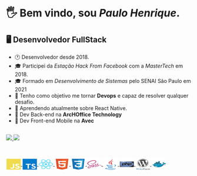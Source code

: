 # 🖐️ Bem vindo, sou *Paulo Henrique*.

## 🖥️ Desenvolvedor FullStack

- 🕐 Desenvolvedor desde 2018.
- 🎓 Participei da *Estação Hack From Facebook* com a *MasterTech* em 2018.
- 🎓 Formado em *Desenvolvimento de Sistemas* pelo SENAI São Paulo em 2021
- 🔭 Tenho como objetivo me tornar **Devops** e capaz de resolver qualquer desafio.
- 📖 Aprendendo atualmente sobre React Native.
- 🏢 Dev Back-end na **ArcHOffice Technology**
- 🏢 Dev Front-end Mobile na **Avec**

##
<div>
  <a href="https://github.com/henrique1204">
  <img height="180em" src="https://github-readme-stats.vercel.app/api?username=henrique1204&show_icons=true&theme=dark&include_all_commits=true&count_private=true"/>
  <img height="180em" src="https://github-readme-stats.vercel.app/api/top-langs/?username=henrique1204&layout=compact&langs_count=7&theme=dark"/>
</div>
 
##
<div style="display: inline_block"><br>
  <img align="center" alt="Paulo-Js" height="30" width="40" src="https://raw.githubusercontent.com/devicons/devicon/master/icons/javascript/javascript-plain.svg">
  <img align="center" alt="Paulo-Ts" height="30" width="40" src="https://raw.githubusercontent.com/devicons/devicon/master/icons/typescript/typescript-plain.svg">
  <img align="center" alt="Paulo-React" height="30" width="40" src="https://raw.githubusercontent.com/devicons/devicon/master/icons/react/react-original.svg">
  <img align="center" alt="Paulo-HTML" height="30" width="40" src="https://raw.githubusercontent.com/devicons/devicon/master/icons/html5/html5-original.svg">
  <img align="center" alt="Paulo-CSS" height="30" width="40" src="https://raw.githubusercontent.com/devicons/devicon/master/icons/css3/css3-original.svg">
  <img align="center" alt="Paulo-CSS" height="30" width="40" src="https://raw.githubusercontent.com/devicons/devicon/master/icons/sass/sass-original.svg">
  <img align="center" alt="Paulo-CSS" height="30" width="40" src="https://raw.githubusercontent.com/devicons/devicon/master/icons/java/java-original.svg">
  <img align="center" alt="Paulo-CSS" height="30" width="40" src="https://raw.githubusercontent.com/devicons/devicon/master/icons/php/php-original.svg">
  <img align="center" alt="Paulo-CSS" height="30" width="40" src="https://raw.githubusercontent.com/devicons/devicon/master/icons/wordpress/wordpress-original.svg">
  <img align="center" alt="Paulo-CSS" height="30" width="40" src="https://raw.githubusercontent.com/devicons/devicon/master/icons/docker/docker-original.svg">
</div>
